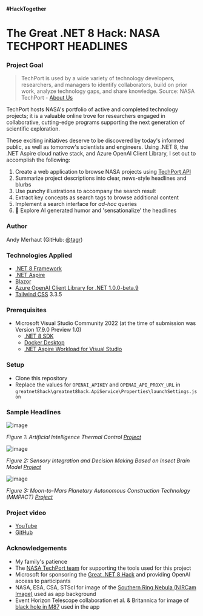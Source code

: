 ﻿**#HackTogether**
# The Great .NET 8 Hack: NASA TECHPORT HEADLINES

### Project Goal
> TechPort is used by a wide variety of technology developers, researchers, and managers to identify collaborators, build on prior work, analyze technology gaps, and share knowledge.
> Source: NASA TechPort - [About Us](https://techport.nasa.gov/about)

TechPort hosts NASA's portfolio of active and completed technology projects; it is a valuable online trove for researchers engaged in collaborative, cutting-edge programs supporting the next generation of scientific exploration.

These exciting initiatives deserve to be discovered by today's informed public, as well as tomorrow's scientists and engineers. Using .NET 8, the .NET Aspire cloud native stack, and Azure OpenAI Client Library, I set out to accomplish the following:

1. Create a web application to browse NASA projects using [TechPort API](https://techport.nasa.gov/help/articles/api)
2. Summarize project descriptions into clear, news-style headlines and blurbs
3. Use punchy illustrations to accompany the search result
4. Extract key concepts as search tags to browse additional content
5. Implement a search interface for *ad-hoc* queries
6. 🤡 Explore AI generated humor and 'sensationalize' the headlines

### Author
Andy Merhaut (GitHub: [@tagr](https://github.com/tagr))

### Technologies Applied
* [.NET 8 Framework](https://dotnet.microsoft.com/en-us/download/dotnet/8.0)
* [.NET Aspire](https://devblogs.microsoft.com/dotnet/introducing-dotnet-aspire-simplifying-cloud-native-development-with-dotnet-8/)
* [Blazor](https://dotnet.microsoft.com/en-us/apps/aspnet/web-apps/blazor)
* [Azure OpenAI Client Library for .NET 1.0.0-beta.9](https://learn.microsoft.com/en-us/dotnet/api/overview/azure/ai.openai-readme?view=azure-dotnet-preview)
* [Tailwind CSS](https://tailwindcss.com/) 3.3.5

### Prerequisites
* Microsoft Visual Studio Community 2022 (at the time of submission was Version 17.9.0 Preview 1.0)
  * [.NET 8 SDK](https://dotnet.microsoft.com/en-us/download/dotnet/8.0)
  * [Docker Desktop](https://www.docker.com/products/docker-desktop/)
  * [.NET Aspire Workload for Visual Studio](https://learn.microsoft.com/en-us/dotnet/aspire/get-started/quickstart-build-your-first-aspire-app?tabs=visual-studio)

### Setup
* Clone this repository
* Replace the values for `OPENAI_APIKEY` and `OPENAI_API_PROXY_URL` in `greatnet8hack\greatnet8hack.ApiService\Properties\launchSettings.json`
  
### Sample Headlines
![image](https://github.com/tagr/greatnet8hack-techport/assets/1758035/dd429eda-6fc5-4c4d-9371-d777ee392329)

*Figure 1: Artificial Intelligence Thermal Control [Project](https://techport.nasa.gov/view/96576)*

![image](https://github.com/tagr/greatnet8hack-techport/assets/1758035/4667a557-91d7-4074-94ab-713c9e5819c3)

*Figure 2: Sensory Integration and Decision Making Based on Insect Brain Model [Project](https://techport.nasa.gov/view/4327)*

![image](https://github.com/tagr/greatnet8hack-techport/assets/1758035/e53b0ca3-200b-4766-9ec9-0759e43bf719)

*Figure 3: Moon-to-Mars Planetary Autonomous Construction Technology (MMPACT) [Project](https://techport.nasa.gov/view/116319)*

### Project video
* [YouTube](https://youtu.be/nyCnAENUvR8)
* [GitHub](https://github.com/microsoft/hack-together-dotnet/assets/1758035/9ae33bf2-026d-4b39-b586-e15aaa92d3ce)

### Acknowledgements
* My family's patience
* The [NASA TechPort team](https://techport.nasa.gov/about) for supporting the tools used for this project
* Microsoft for sponsoring the [Great .NET 8 Hack](https://github.com/microsoft/hack-together-dotnet) and providing OpenAI access to participants
* NASA, ESA, CSA, STScI for image of the [Southern Ring Nebula (NIRCam Image)](https://webbtelescope.org/contents/media/images/2022/033/01G70BGTSYBHS69T7K3N3ASSEB?Collection=First%20Images) used as app background
* Event Horizon Telescope collaboration et al. & Britannica for image of [black hole in M87](https://www.britannica.com/place/Virgo-A#/media/1/630116/239625) used in the app
